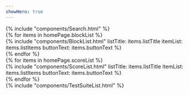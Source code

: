 ```yaml
---
showHero: true
---
```

<div class="ui one column stackable grid">
  <div class="column">
    {% include "components/Search.html" %}
  </div>
</div>

<div class="ui two column stackable grid">
{% for items in homePage.blockList %}
  <div class="column">
    {%
      include "components/BlockList.html"
        listTitle: items.listTitle
        itemList: items.listItems
        buttonText: items.buttonText
    %}
  </div>
{% endfor %}
</div>

<div class="ui two column stackable grid">
{% for items in homePage.scoreList %}
  <div class="column">
    {%
      include "components/ScoreList.html"
        listTitle: items.listTitle
        itemList: items.listItems
        buttonText: items.buttonText
    %}
  </div>
{% endfor %}
</div>

<div class="ui one column stackable grid">
  <div class="column">
    {% include "components/TestSuiteList.html" %}
  </div>
</div>
